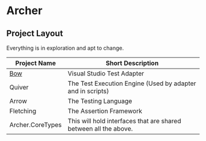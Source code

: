 # Archer

## Project Layout

Everything is in exploration and apt to change.

| Project Name | Short Description |
| ------------ | ----------------- |
| [Bow](https://github.com/ArcherFSharpTesting/Archer.Bow) | Visual Studio Test Adapter |
| Quiver | The Test Execution Engine (Used by adapter and in scripts) |
| Arrow | The Testing Language |
| Fletching | The Assertion Framework |
| Archer.CoreTypes | This will hold interfaces that are shared between all the above. |
